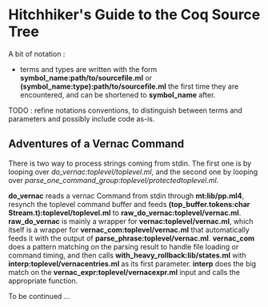 Hitchhiker's Guide to the Coq Source Tree
=========================================

A bit of notation :

-   terms and types are written with the form **symbol\_name:path/to/sourcefile.ml** or **(symbol\_name:type):path/to/sourcefile.ml** the first time they are encountered, and can be shortened to **symbol\_name** after.

TODO : refine notations conventions, to distinguish between terms and parameters and possibly include code as-is.

Adventures of a Vernac Command
------------------------------

There is two way to process strings coming from stdin. The first one is by looping over *do\_vernac:toplevel/toplevel.ml*, and the second one by looping over *parse\_one\_command\_group:toplevel/protectedtoplevel.ml*.

**do\_vernac** reads a vernac Command from stdin through **mt:lib/pp.ml4**, resynch the toplevel command buffer and feeds **(top\_buffer.tokens:char Stream.t):toplevel/toplevel.ml** to **raw\_do\_vernac:toplevel/vernac.ml**. **raw\_do\_vernac** is mainly a wrapper for **vernac:toplevel/vernac.ml**, which itself is a wrapper for **vernac\_com:toplevel/vernac.ml** that automatically feeds it with the output of **parse\_phrase:toplevel/vernac.ml**. **vernac\_com** does a pattern matching on the parsing result to handle file loading or command timing, and then calls **with\_heavy\_rollback:lib/states.ml** with **interp:toplevel/vernacentries.ml** as its first parameter. **interp** does the big match on the **vernac\_expr:toplevel/vernacexpr.ml** input and calls the appropriate function.

To be continued ...
